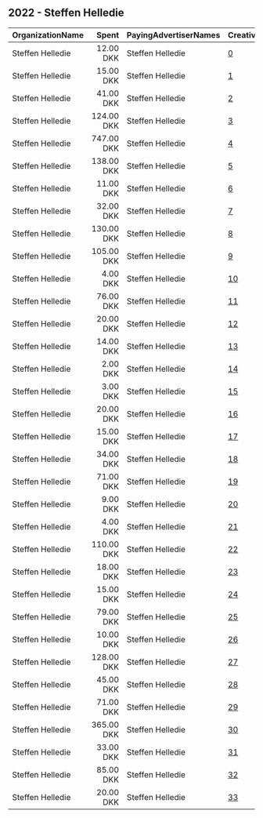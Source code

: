 ## 2022 - Steffen Helledie 
|OrganizationName|Spent|PayingAdvertiserNames|CreativeUrls|Impressions|Genders|AgeBrackets|CountryCodes|BillingAddresses|CandidateBallotInformation|
|:---|---:|:---|:---|---:|:---|:---|:---|:---|:---|
|Steffen Helledie|12.00 DKK|Steffen Helledie|[0](https://www.snap.com/political-ads/asset/528d3de1e1a20c3d1da3643deba1ce3173c4fcc17f9699b62182d7c823662d28?mediaType=mp4)|823||18+|denmark|DK|Steffen Helledie|
|Steffen Helledie|15.00 DKK|Steffen Helledie|[1](https://www.snap.com/political-ads/asset/5232283ac93498ba332e00a733d8c65b1ff613c2d076b4f8fc710d407d60e741?mediaType=mp4)|842||18+|denmark|DK|Steffen Helledie|
|Steffen Helledie|41.00 DKK|Steffen Helledie|[2](https://www.snap.com/political-ads/asset/c892f9f4fde92eaf9c77cfbeb92c1cf0a4ed4d51b696a9492fa83b44a66e4bbd?mediaType=mp4)|2,316||18+|denmark|DK|Steffen Helledie|
|Steffen Helledie|124.00 DKK|Steffen Helledie|[3](https://www.snap.com/political-ads/asset/528d3de1e1a20c3d1da3643deba1ce3173c4fcc17f9699b62182d7c823662d28?mediaType=mp4)|5,761||18+|denmark|DK|Steffen Helledie|
|Steffen Helledie|747.00 DKK|Steffen Helledie|[4](https://www.snap.com/political-ads/asset/1677bacf6fdfb65646639da26d6487f646f30684cf898e7d3cb18a9305fb9fe8?mediaType=mp4)|8,287||18-49|denmark|DK|Steffen Helledie|
|Steffen Helledie|138.00 DKK|Steffen Helledie|[5](https://www.snap.com/political-ads/asset/8182fb784a826a61ace636d430c64925cae1c00e2332ee94af6fac8a95f2b49f?mediaType=mp4)|1,763||18-49|denmark|DK|Steffen Helledie|
|Steffen Helledie|11.00 DKK|Steffen Helledie|[6](https://www.snap.com/political-ads/asset/bec9091adf3b3c375cb672c4ccf6f17b93c9604cc3b9d60bd486a059b8fb9abf?mediaType=png)|157||18-49|denmark|DK|Steffen Helledie|
|Steffen Helledie|32.00 DKK|Steffen Helledie|[7](https://www.snap.com/political-ads/asset/7d5ff511579047ef215a9e9b2916f707662744110e33ce24fd683268297a57fa?mediaType=mp4)|1,831||18+|denmark|DK|Steffen Helledie|
|Steffen Helledie|130.00 DKK|Steffen Helledie|[8](https://www.snap.com/political-ads/asset/c892f9f4fde92eaf9c77cfbeb92c1cf0a4ed4d51b696a9492fa83b44a66e4bbd?mediaType=mp4)|6,061||18+|denmark|DK|Steffen Helledie|
|Steffen Helledie|105.00 DKK|Steffen Helledie|[9](https://www.snap.com/political-ads/asset/5232283ac93498ba332e00a733d8c65b1ff613c2d076b4f8fc710d407d60e741?mediaType=mp4)|4,892||18+|denmark|DK|Steffen Helledie|
|Steffen Helledie|4.00 DKK|Steffen Helledie|[10](https://www.snap.com/political-ads/asset/c892f9f4fde92eaf9c77cfbeb92c1cf0a4ed4d51b696a9492fa83b44a66e4bbd?mediaType=mp4)|265||18+|denmark|DK|Steffen Helledie|
|Steffen Helledie|76.00 DKK|Steffen Helledie|[11](https://www.snap.com/political-ads/asset/1c8d5141a5d80566ecb225251c3ef9d49bfe81c9a0fc1b6ee423599ee457c3a0?mediaType=mp4)|944||18-49|denmark|DK|Steffen Helledie|
|Steffen Helledie|20.00 DKK|Steffen Helledie|[12](https://www.snap.com/political-ads/asset/a5775ed094a2804b35a484ec08048a34b418366a4cdd15f7a6ed57ef7095a0b3?mediaType=mp4)|288||18+|denmark|DK||
|Steffen Helledie|14.00 DKK|Steffen Helledie|[13](https://www.snap.com/political-ads/asset/7d5ff511579047ef215a9e9b2916f707662744110e33ce24fd683268297a57fa?mediaType=mp4)|812||18+|denmark|DK|Steffen Helledie|
|Steffen Helledie|2.00 DKK|Steffen Helledie|[14](https://www.snap.com/political-ads/asset/396e642cc2f74f875675c1bdd19ac999815a035b17c92ad8d9d71d0c85e8958a?mediaType=mp4)|21||18-49|denmark|DK|Steffen Helledie|
|Steffen Helledie|3.00 DKK|Steffen Helledie|[15](https://www.snap.com/political-ads/asset/528d3de1e1a20c3d1da3643deba1ce3173c4fcc17f9699b62182d7c823662d28?mediaType=mp4)|202||18+|denmark|DK|Steffen Helledie|
|Steffen Helledie|20.00 DKK|Steffen Helledie|[16](https://www.snap.com/political-ads/asset/a7a9e92027970ebc52859262df321f696ac565b269558c494d86b22f1176d7e1?mediaType=png)|255||18-49|denmark|DK|Steffen Helledie|
|Steffen Helledie|15.00 DKK|Steffen Helledie|[17](https://www.snap.com/political-ads/asset/528d3de1e1a20c3d1da3643deba1ce3173c4fcc17f9699b62182d7c823662d28?mediaType=mp4)|879||18+|denmark|DK|Steffen Helledie|
|Steffen Helledie|34.00 DKK|Steffen Helledie|[18](https://www.snap.com/political-ads/asset/528d3de1e1a20c3d1da3643deba1ce3173c4fcc17f9699b62182d7c823662d28?mediaType=mp4)|1,870||18+|denmark|DK|Steffen Helledie|
|Steffen Helledie|71.00 DKK|Steffen Helledie|[19](https://www.snap.com/political-ads/asset/fe7c156d0c65364ef24d24ead185ed11b890a22bee39d53043c9b0aece8c6e0f?mediaType=png)|946||18-49|denmark|DK|Steffen Helledie|
|Steffen Helledie|9.00 DKK|Steffen Helledie|[20](https://www.snap.com/political-ads/asset/9eff072aea86a0029e78ba4b2c7916009620c8052e95f54e1615cc8532b4897e?mediaType=mp4)|593||18+|denmark|DK|Steffen Helledie|
|Steffen Helledie|4.00 DKK|Steffen Helledie|[21](https://www.snap.com/political-ads/asset/5232283ac93498ba332e00a733d8c65b1ff613c2d076b4f8fc710d407d60e741?mediaType=mp4)|263||18+|denmark|DK|Steffen Helledie|
|Steffen Helledie|110.00 DKK|Steffen Helledie|[22](https://www.snap.com/political-ads/asset/163b9e0adf907b048c9193c4017760c01a0ece70ae030fea2863e6eea9af1014?mediaType=mp4)|1,408||18+|denmark|DK||
|Steffen Helledie|18.00 DKK|Steffen Helledie|[23](https://www.snap.com/political-ads/asset/3c7e64fa54a02dee6b4019895ffec1be135d5528da9c250e87761e20aec08b63?mediaType=mp4)|247||18+|denmark|DK||
|Steffen Helledie|15.00 DKK|Steffen Helledie|[24](https://www.snap.com/political-ads/asset/ad49318629787bd01fb2bf750a68669b54a4b8c91d7abef5201e5f5632a71dc0?mediaType=png)|198||18-49|denmark|DK|Steffen Helledie|
|Steffen Helledie|79.00 DKK|Steffen Helledie|[25](https://www.snap.com/political-ads/asset/396e642cc2f74f875675c1bdd19ac999815a035b17c92ad8d9d71d0c85e8958a?mediaType=mp4)|946||18-49|denmark|DK|Steffen Helledie|
|Steffen Helledie|10.00 DKK|Steffen Helledie|[26](https://www.snap.com/political-ads/asset/dee5ed73d74f087f8485f7aa9f9bb257e5809c67d588ca12799fa13f735f4b8c?mediaType=mp4)|109||18+|denmark|DK||
|Steffen Helledie|128.00 DKK|Steffen Helledie|[27](https://www.snap.com/political-ads/asset/b3d1972bbce3e60c4d9367b17cd070d8f7e4ab1ecfa9a0d781b19d2b289e4c02?mediaType=mp4)|2,523||18+|denmark|DK||
|Steffen Helledie|45.00 DKK|Steffen Helledie|[28](https://www.snap.com/political-ads/asset/3d938c35118ca4138804aecbafbe8e67cc31fd7cec31c73244d3e2a2d318a8bd?mediaType=mp4)|674||18+|denmark|DK||
|Steffen Helledie|71.00 DKK|Steffen Helledie|[29](https://www.snap.com/political-ads/asset/5d8a33e678cb7a953b5dfef419ab5602b2938fc7555e7eb4129764669aae29fd?mediaType=mp4)|982||18+|denmark|DK||
|Steffen Helledie|365.00 DKK|Steffen Helledie|[30](https://www.snap.com/political-ads/asset/528d3de1e1a20c3d1da3643deba1ce3173c4fcc17f9699b62182d7c823662d28?mediaType=mp4)|17,614||18+|denmark|DK|Steffen Helledie|
|Steffen Helledie|33.00 DKK|Steffen Helledie|[31](https://www.snap.com/political-ads/asset/5232283ac93498ba332e00a733d8c65b1ff613c2d076b4f8fc710d407d60e741?mediaType=mp4)|1,784||18+|denmark|DK|Steffen Helledie|
|Steffen Helledie|85.00 DKK|Steffen Helledie|[32](https://www.snap.com/political-ads/asset/f0463215ea12b068dc38a99d00dc4b6bc2d534c073fa371693167539a5214421?mediaType=mp4)|1,123||18-49|denmark|DK|Steffen Helledie|
|Steffen Helledie|20.00 DKK|Steffen Helledie|[33](https://www.snap.com/political-ads/asset/c892f9f4fde92eaf9c77cfbeb92c1cf0a4ed4d51b696a9492fa83b44a66e4bbd?mediaType=mp4)|1,123||18+|denmark|DK|Steffen Helledie|
